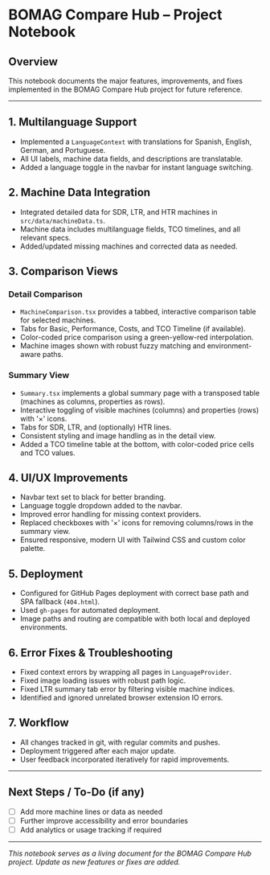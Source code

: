# BOMAG Compare Hub – Project Notebook

## Overview
This notebook documents the major features, improvements, and fixes implemented in the BOMAG Compare Hub project for future reference.

---

## 1. Multilanguage Support
- Implemented a `LanguageContext` with translations for Spanish, English, German, and Portuguese.
- All UI labels, machine data fields, and descriptions are translatable.
- Added a language toggle in the navbar for instant language switching.

## 2. Machine Data Integration
- Integrated detailed data for SDR, LTR, and HTR machines in `src/data/machineData.ts`.
- Machine data includes multilanguage fields, TCO timelines, and all relevant specs.
- Added/updated missing machines and corrected data as needed.

## 3. Comparison Views
### Detail Comparison
- `MachineComparison.tsx` provides a tabbed, interactive comparison table for selected machines.
- Tabs for Basic, Performance, Costs, and TCO Timeline (if available).
- Color-coded price comparison using a green-yellow-red interpolation.
- Machine images shown with robust fuzzy matching and environment-aware paths.

### Summary View
- `Summary.tsx` implements a global summary page with a transposed table (machines as columns, properties as rows).
- Interactive toggling of visible machines (columns) and properties (rows) with '×' icons.
- Tabs for SDR, LTR, and (optionally) HTR lines.
- Consistent styling and image handling as in the detail view.
- Added a TCO timeline table at the bottom, with color-coded price cells and TCO values.

## 4. UI/UX Improvements
- Navbar text set to black for better branding.
- Language toggle dropdown added to the navbar.
- Improved error handling for missing context providers.
- Replaced checkboxes with '×' icons for removing columns/rows in the summary view.
- Ensured responsive, modern UI with Tailwind CSS and custom color palette.

## 5. Deployment
- Configured for GitHub Pages deployment with correct base path and SPA fallback (`404.html`).
- Used `gh-pages` for automated deployment.
- Image paths and routing are compatible with both local and deployed environments.

## 6. Error Fixes & Troubleshooting
- Fixed context errors by wrapping all pages in `LanguageProvider`.
- Fixed image loading issues with robust path logic.
- Fixed LTR summary tab error by filtering visible machine indices.
- Identified and ignored unrelated browser extension IO errors.

## 7. Workflow
- All changes tracked in git, with regular commits and pushes.
- Deployment triggered after each major update.
- User feedback incorporated iteratively for rapid improvements.

---

## Next Steps / To-Do (if any)
- [ ] Add more machine lines or data as needed
- [ ] Further improve accessibility and error boundaries
- [ ] Add analytics or usage tracking if required

---

*This notebook serves as a living document for the BOMAG Compare Hub project. Update as new features or fixes are added.* 